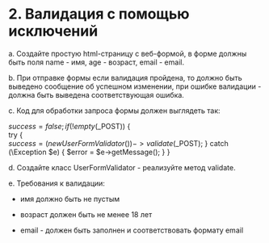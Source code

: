 # 2. Валидация с помощью исключений
a. Создайте простую html-страницу с веб-формой, в форме должны быть поля name - имя, age -
возраст, email - email.

b. При отправке формы если валидация пройдена, то должно быть выведено сообщение об
успешном изменении, при ошибке валидации - должна быть выведена соответствующая ошибка.

c. Код для обработки запроса формы должен выглядеть так:

$success = false;  
if (! empty($_POST)) {  
try {  
$success = (new UserFormValidator())->validate($_POST);
} catch (\Exception $e) {
$error = $e->getMessage();
}
}

d. Создайте класс UserFormValidator - реализуйте метод validate.

e. Требования к валидации:

- имя должно быть не пустым

- возраст должен быть не менее 18 лет

- email - должен быть заполнен и соответствовать формату email
